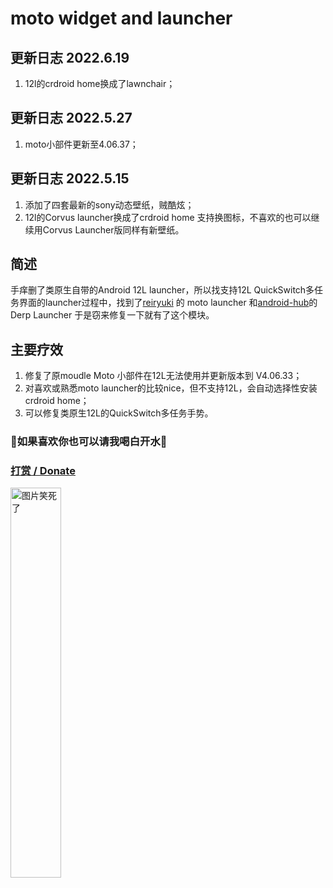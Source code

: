 ﻿# moto widget and launcher
## 更新日志 2022.6.19
1. 12l的crdroid home换成了lawnchair；
## 更新日志 2022.5.27
1. moto小部件更新至4.06.37；
## 更新日志 2022.5.15
1. 添加了四套最新的sony动态壁纸，贼酷炫；
2. 12l的Corvus launcher换成了crdroid home 支持换图标，不喜欢的也可以继续用Corvus Launcher版同样有新壁纸。
##  简述
手痒删了类原生自带的Android 12L launcher，所以找支持12L QuickSwitch多任务界面的launcher过程中，找到了[reiryuki](https://github.com/reiryuki) 的 moto launcher 和[android-hub](https://www.opencode.net/android-hub)的Derp Launcher 于是窃来修复一下就有了这个模块。

## 主要疗效
1. 修复了原moudle Moto 小部件在12L无法使用并更新版本到 V4.06.33；
2. 对喜欢或熟悉moto launcher的比较nice，但不支持12L，会自动选择性安装crdroid home；
3. 可以修复类原生12L的QuickSwitch多任务手势。
### 🥰如果喜欢你也可以请我喝白开水🥰

### [打赏 / Donate](https://ozingi.github.io/img/payment/Alipay.jpg)
<img alt="图片笑死了" style="width:40% " src="https://ozingi.github.io/img/payment/Alipay.jpg"/>

